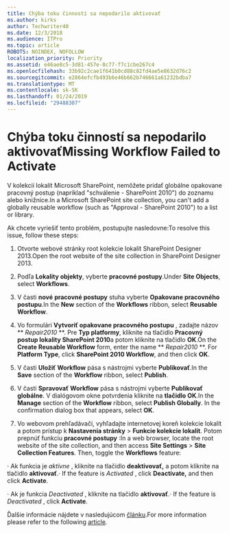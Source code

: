 ```yaml
---
title: Chýba toku činností sa nepodarilo aktivovať
ms.author: kirks
author: Techwriter40
ms.date: 12/3/2018
ms.audience: ITPro
ms.topic: article
ROBOTS: NOINDEX, NOFOLLOW
localization_priority: Priority
ms.assetid: e46ae8c5-3d81-457e-8c77-f7c1cbe267c4
ms.openlocfilehash: 33b92c2cae1f641b0cd88c82fd4ae5e8632d76c2
ms.sourcegitcommit: e2864efcfb493b6e46b662b746661a61232bdba7
ms.translationtype: MT
ms.contentlocale: sk-SK
ms.lasthandoff: 01/24/2019
ms.locfileid: "29488307"
---
```

# <a name="missing-workflow-failed-to-activate"></a><span data-ttu-id="58c8d-102">Chýba toku činností sa nepodarilo aktivovať</span><span class="sxs-lookup"><span data-stu-id="58c8d-102">Missing Workflow Failed to Activate</span></span>

<span data-ttu-id="58c8d-103">V kolekcii lokalít Microsoft SharePoint, nemôžete pridať globálne opakovane pracovný postup (napríklad "schválenie - SharePoint 2010") do zoznamu alebo knižnice.</span><span class="sxs-lookup"><span data-stu-id="58c8d-103">In a Microsoft SharePoint site collection, you can't add a globally reusable workflow (such as "Approval - SharePoint 2010") to a list or library.</span></span>
  
<span data-ttu-id="58c8d-104">Ak chcete vyriešiť tento problém, postupujte nasledovne:</span><span class="sxs-lookup"><span data-stu-id="58c8d-104">To resolve this issue, follow these steps:</span></span> 
  
1. <span data-ttu-id="58c8d-105">Otvorte webové stránky root kolekcie lokalít SharePoint Designer 2013.</span><span class="sxs-lookup"><span data-stu-id="58c8d-105">Open the root website of the site collection in SharePoint Designer 2013.</span></span>
  
2. <span data-ttu-id="58c8d-106">Podľa **Lokality objekty**, vyberte **pracovné postupy**.</span><span class="sxs-lookup"><span data-stu-id="58c8d-106">Under **Site Objects**, select **Workflows**.</span></span> 
  
3. <span data-ttu-id="58c8d-107">V časti **nové** **pracovné postupy** stuha vyberte **Opakovane pracovného postupu**.</span><span class="sxs-lookup"><span data-stu-id="58c8d-107">In the **New** section of the **Workflows** ribbon, select **Reusable Workflow**.</span></span> 
  
4. <span data-ttu-id="58c8d-p101">Vo formulári **Vytvoriť opakovane pracovného postupu** , zadajte názov \*\* *Repair2010* \*\*. Pre **Typ platformy**, kliknite na tlačidlo **Pracovný postup lokality SharePoint 2010**a potom kliknite na tlačidlo **OK**.</span><span class="sxs-lookup"><span data-stu-id="58c8d-p101">On the **Create Reusable Workflow** form, enter the name \*\* *Repair2010* \*\*. For **Platform Type**, click **SharePoint 2010 Workflow**, and then click **OK**.</span></span> 
  
1. <span data-ttu-id="58c8d-110">V časti **Uložiť** **Workflow** pása s nástrojmi vyberte **Publikovať**.</span><span class="sxs-lookup"><span data-stu-id="58c8d-110">In the **Save** section of the **Workflow** ribbon, select **Publish**.</span></span> 
  
2. <span data-ttu-id="58c8d-p102">V časti **Spravovať** **Workflow** pása s nástrojmi vyberte **Publikovať globálne**. V dialógovom okne potvrdenia kliknite na **tlačidlo OK**.</span><span class="sxs-lookup"><span data-stu-id="58c8d-p102">In the **Manage** section of the **Workflow** ribbon, select **Publish Globally**. In the confirmation dialog box that appears, select **OK**.</span></span> 
  
3. <span data-ttu-id="58c8d-p103">Vo webovom prehľadávači, vyhľadajte internetovej koreň kolekcie lokalít a potom prístup k **Nastavenia stránky** \> **Funkcie kolekcie lokalít**. Potom prepnúť funkciu **pracovné postupy** :</span><span class="sxs-lookup"><span data-stu-id="58c8d-p103">In a web browser, locate the root website of the site collection, and then access **Site Settings** \> **Site Collection Features**. Then, toggle the **Workflows** feature:</span></span> 
  
<span data-ttu-id="58c8d-115">· Ak funkcia je *aktívne* , kliknite na tlačidlo **deaktivovať,** a potom kliknite na tlačidlo **aktivovať**.</span><span class="sxs-lookup"><span data-stu-id="58c8d-115">· If the feature is  *Activated*  , click **Deactivate,** and then click **Activate**.</span></span> 
  
<span data-ttu-id="58c8d-116">· Ak je funkcia *Deactivated* , kliknite na tlačidlo **aktivovať**.</span><span class="sxs-lookup"><span data-stu-id="58c8d-116">· If the feature is  *Deactivated*  , click **Activate**.</span></span> 
  
<span data-ttu-id="58c8d-117">Ďalšie informácie nájdete v nasledujúcom [článku](https://go.microsoft.com/fwlink/?linkid=2047770&amp;clcid=0x409).</span><span class="sxs-lookup"><span data-stu-id="58c8d-117">For more information please refer to the following [article](https://go.microsoft.com/fwlink/?linkid=2047770&amp;clcid=0x409).</span></span>
  

